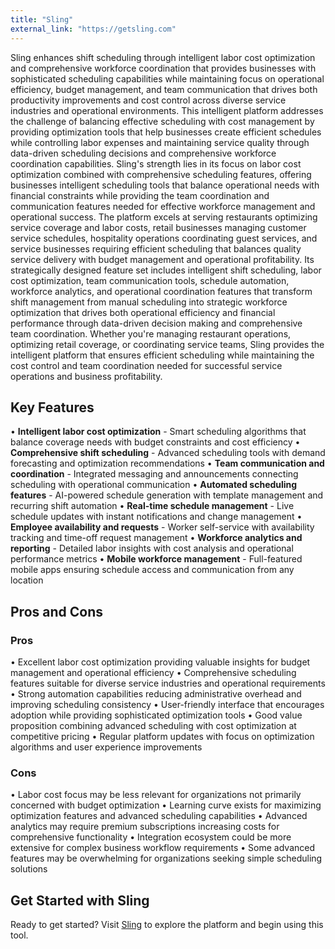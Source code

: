 ```yaml
---
title: "Sling"
external_link: "https://getsling.com"
---
```

Sling enhances shift scheduling through intelligent labor cost optimization and comprehensive workforce coordination that provides businesses with sophisticated scheduling capabilities while maintaining focus on operational efficiency, budget management, and team communication that drives both productivity improvements and cost control across diverse service industries and operational environments. This intelligent platform addresses the challenge of balancing effective scheduling with cost management by providing optimization tools that help businesses create efficient schedules while controlling labor expenses and maintaining service quality through data-driven scheduling decisions and comprehensive workforce coordination capabilities. Sling's strength lies in its focus on labor cost optimization combined with comprehensive scheduling features, offering businesses intelligent scheduling tools that balance operational needs with financial constraints while providing the team coordination and communication features needed for effective workforce management and operational success. The platform excels at serving restaurants optimizing service coverage and labor costs, retail businesses managing customer service schedules, hospitality operations coordinating guest services, and service businesses requiring efficient scheduling that balances quality service delivery with budget management and operational profitability. Its strategically designed feature set includes intelligent shift scheduling, labor cost optimization, team communication tools, schedule automation, workforce analytics, and operational coordination features that transform shift management from manual scheduling into strategic workforce optimization that drives both operational efficiency and financial performance through data-driven decision making and comprehensive team coordination. Whether you're managing restaurant operations, optimizing retail coverage, or coordinating service teams, Sling provides the intelligent platform that ensures efficient scheduling while maintaining the cost control and team coordination needed for successful service operations and business profitability.

## Key Features

• **Intelligent labor cost optimization** - Smart scheduling algorithms that balance coverage needs with budget constraints and cost efficiency
• **Comprehensive shift scheduling** - Advanced scheduling tools with demand forecasting and optimization recommendations
• **Team communication and coordination** - Integrated messaging and announcements connecting scheduling with operational communication
• **Automated scheduling features** - AI-powered schedule generation with template management and recurring shift automation
• **Real-time schedule management** - Live schedule updates with instant notifications and change management
• **Employee availability and requests** - Worker self-service with availability tracking and time-off request management
• **Workforce analytics and reporting** - Detailed labor insights with cost analysis and operational performance metrics
• **Mobile workforce management** - Full-featured mobile apps ensuring schedule access and communication from any location

## Pros and Cons

### Pros
• Excellent labor cost optimization providing valuable insights for budget management and operational efficiency
• Comprehensive scheduling features suitable for diverse service industries and operational requirements
• Strong automation capabilities reducing administrative overhead and improving scheduling consistency
• User-friendly interface that encourages adoption while providing sophisticated optimization tools
• Good value proposition combining advanced scheduling with cost optimization at competitive pricing
• Regular platform updates with focus on optimization algorithms and user experience improvements

### Cons
• Labor cost focus may be less relevant for organizations not primarily concerned with budget optimization
• Learning curve exists for maximizing optimization features and advanced scheduling capabilities
• Advanced analytics may require premium subscriptions increasing costs for comprehensive functionality
• Integration ecosystem could be more extensive for complex business workflow requirements
• Some advanced features may be overwhelming for organizations seeking simple scheduling solutions

## Get Started with Sling

Ready to get started? Visit [Sling](https://getsling.com) to explore the platform and begin using this tool.